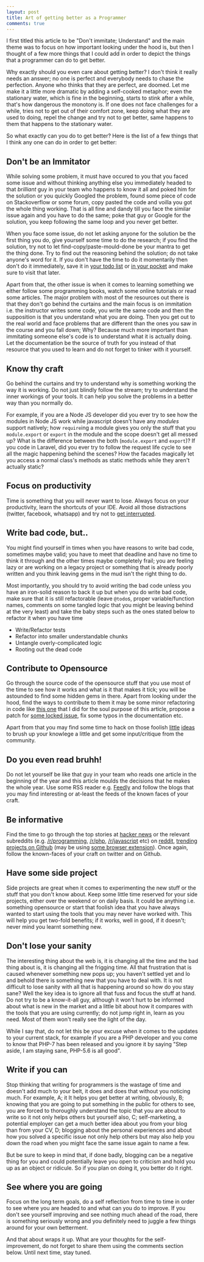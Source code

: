 ```yaml
---
layout: post
title: Art of getting better as a Programmer
comments: true
---
```


I first titled this article to be "Don't immitate; Understand" and the main theme was to focus on how important looking under the hood is, but then I thought of a few more things that I could add in order to depict the things that a programmer can do to get better.

Why exactly should you even care about getting better? I don't think it really needs an answer; no one is perfect and everybody needs to chase the perfection. Anyone who thinks that they are perfect, are doomed. Let me make it a little more dramatic by adding a self-cooked metaphor; even the stationary water, which is fine in the beginning, starts to stink after a while, that's how dangerous the monotony is. If one does not face challenges for a while, tries not to get out of their comfort zone, keep doing what they are used to doing, repel the change and try not to get better, same happens to them that happens to the stationary water.

So what exactly can you do to get better? Here is the list of a few things that I think any one can do in order to get better:

## Don't be an Immitator

While solving some problem, it must have occured to you that you faced some issue and without thinking anything else you immediately headed to that *brilliant* guy in your team who happens to know it all and poked him for the solution or you quickly Googled the problem, found some piece of code on Stackoverflow or some forum, copy pasted the code and voilla you got the whole thing working. That is all fine and dandy till you face the similar issue again and you have to do the same; poke that guy or Google for the solution, you keep following the same loop and you never get better. 

When you face some issue, do not let asking anyone for the solution be the first thing you do, give yourself some time to do the research; if you find the solution, try not to let find-copy/paste-mould-done be your mantra to get the thing done. Try to find out the reasoning behind the solution; do not take anyone's word for it. If you don't have the time to do it momentarily then don't do it immediately, save it in [your todo list](http://todoist.com) or [in your pocket](http://getpocket.com/) and make sure to visit that later.

Apart from that, the other issue is when it comes to learning something we either follow some programming books, watch some online tutorials or read some articles. The major problem with most of the resources out there is that they don't go behind the curtains and the main focus is on immitation i.e. the instructor writes some code, you write the same code and then the supposition is that you understand what you are doing. Then you get out to the real world and face problems that are different than the ones you saw in the course and you fall down; Why? Because much more important than immitating someone else's code is to understand what it is actually doing. Let the documentation be the source of truth for you instead of that resource that you used to learn and do not forget to tinker with it yourself.

## Know thy craft

Go behind the curtains and try to understand why is something working the way it is working. Do not just blindly follow the stream; try to understand the inner workings of your tools. It can help you solve the problems in a better way than you normally do.

For example, if you are a Node JS developer did you ever try to see how the modules in Node JS work while javascript doesn't have any *modules* support natively; how `require`ing a module gives you only the stuff that you `module.export` or `export` in the module and the scope doesn't get all messed up? What is the difference between the both (`module.export` and `export`)? If you code in Laravel, did you ever try to follow the request life cycle to see all the magic happening behind the scenes? How the facades magically let you access a normal class's methods as static methods while they aren't actually static?

## Focus on productivity

Time is something that you will never want to lose. Always focus on your productivity, learn the shortcuts of your IDE. Avoid all those distractions (twitter, facebook, whatsapp) and try not to [get interrupted](http://blog.ninlabs.com/2013/01/programmer-interrupted/).

## Write bad code, but..

You might find yourself in times when you have reasons to write bad code, sometimes maybe valid; you have to meet that deadline and have no time to think it through and the other times maybe completely frail; you are feeling lazy or are working on a legacy project or something that is already poorly written and you think leaving gems in the mud isn't the right thing to do. 

Most importantly, you should try to avoid writing the bad code unless you have an iron-solid reason to back it up but when you do write bad code, make sure that it is still refactorable (leave `@todo`s, proper variable/function names, comments on some tangled logic that you might be leaving behind at the very least) and take the baby steps such as the ones stated below to refactor it when you have time

- Write/Refactor tests
- Refactor into smaller understandable chunks
- Untangle overly-complicated logic
- Rooting out the dead code

## Contribute to Opensource

Go through the source code of the opensource stuff that you use most of the time to see how it works and what is it that makes it tick; you will be astounded to find some hidden gems in there. Apart from looking under the hood, find the ways to contribute to them it may be some minor refactoring in code like [this one](https://github.com/composer/composer/pull/5669/commits/6990454e567a860411931135a838cf1f838cb49c) that I did for the soul purpose of this article, propose a patch for [some locked issue](https://github.com/composer/composer/issues), fix some typos in the documentation etc.

Apart from that you may find some time to hack on those foolish [little](https://github.com/kamranahmedse/beetle) [ideas](https://github.com/kamranahmedse/jumper-bot) to brush up your knowlege a little and get some input/critique from the community.

## Do you even read bruhh!

Do not let yourself be like that guy in your team who reads one article in the beginning of the year and this article moulds the decisions that he makes the whole year. Use some RSS reader e.g. [Feedly](http://feedly.com) and follow the blogs that you may find interesting or at-least the feeds of the known faces of your craft.

## Be informative

Find the time to go through the top stories at [hacker news](http://news.ycombinator.com/) or the relevant subreddits (e.g. [/r/programming](http://reddit.com/r/programming), [/r/php](http://reddit.com/r/php), [/r/javascript](http://reddit.com/r/php) etc) on [reddit](http://reddit.com), [trending projects on Github](http://github.com/trending) (may be using [some browser extension](http://github.com/kamranahmedse/githunt)). Once again, follow the known-faces of your craft on twitter and on Github.

## Have some side project

Side projects are great when it comes to experimenting the new stuff or the stuff that you don't know about. Keep some little time reserved for your side projects, either over the weekend or on daily basis. It could be anything i.e. something opensource or start that foolish idea that you have always wanted to start using the tools that you may never have worked with. This will help you get two-fold benefits; if it works, well in good, if it doesn't; never mind you learnt something new.

## Don't lose your sanity

The interesting thing about the web is, it is changing all the time and the bad thing about is, it is changing all the frigging time. All that frustration that is caused whenever something new pops up; you haven't settled yet and lo and behold there is something new that you have to deal with. It is not difficult to lose sanity with all that is happening around so how do you stay sane? Well the key idea is to ignore all that fuss and focus the stuff at hand. Do not try to be a know-it-all guy, although it won't hurt to be informed about what is new in the market and a little bit about how it compares with the tools that you are using currently; do not jump right in, learn as you need. Most of them won't really see the light of the day.

While I say that, do not let this be your excuse when it comes to the updates to your current stack, for example if you are a PHP developer and you come to know that PHP-7 has been released and you ignore it by saying "Step aside, I am staying sane, PHP-5.6 is all good".

## Write if you can

Stop thinking that writing for programmers is the wastage of time and doesn't add much to your belt, it does and does that without you noticing much. For example, A; it It helps you get better at writing, obviously, B; knowing that you are going to put something in the public for others to see, you are forced to thoroughly understand the topic that you are about to write so it not only helps others but yourself also, C; self-marketing, a potential employer can get a much better idea about you from your blog than from your CV, D; blogging about the personal experiences and about how you solved a specific issue not only help others but may also help you down the road when you might face the same issue again to name a few. 

But be sure to keep in mind that, if done badly, blogging can be a negative thing for you and could potentially leave you open to criticism and hold you up as an object or ridicule. So if you plan on doing it, you better do it right.

## See where you are going

Focus on the long term goals, do a self reflection from time to time in order to see where you are headed to and what can you do to improve. If you don't see yourself improving and see nothing much ahead of the road, there is something seriously wrong and you definitely need to juggle a few things around for your own betterment.

And that about wraps it up. What are your thoughts for the self-improvement, do not forget to share them using the comments section below. Until next time, stay tuned.
